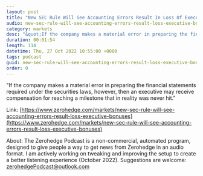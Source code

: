 ```yaml
---
layout: post
title: "New SEC Rule Will See Accounting Errors Result In Loss Of Executive Bonuses"
audio: new-sec-rule-will-see-accounting-errors-result-loss-executive-bonuses-0
category: markets
desc: "&quot;If the company makes a material error in preparing the financial statements required under the securities laws, however, then an executive may receive compensation for reaching a milestone that in reality was never hit.&quot;"
duration: 00:01:54
length: 114
datetime: Thu, 27 Oct 2022 10:55:00 +0000
tags: podcast
guid: new-sec-rule-will-see-accounting-errors-result-loss-executive-bonuses-0
order: 0
---
```

&quot;If the company makes a material error in preparing the financial statements required under the securities laws, however, then an executive may receive compensation for reaching a milestone that in reality was never hit.&quot;

Link: [https://www.zerohedge.com/markets/new-sec-rule-will-see-accounting-errors-result-loss-executive-bonuses](https://www.zerohedge.com/markets/new-sec-rule-will-see-accounting-errors-result-loss-executive-bonuses)

About: The Zerohedge Podcast is a non-commercial, automated program, designed to give people a way to get news from Zerohedge in an audio format.  I am actively working on tweaking and improving the setup to create a better listening experience (October 2022).  Suggestions are welcome: [zerohedgePodcast@outlook.com](mailto:zerohedgePodcast@outlook.com)